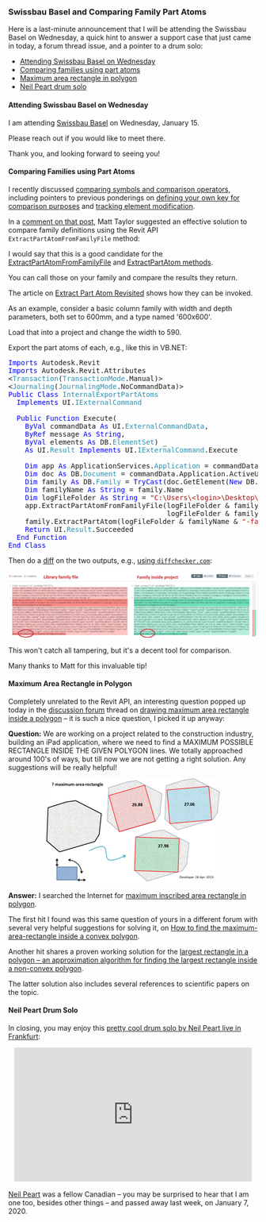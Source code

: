<head>
<meta http-equiv="Content-Type" content="text/html; charset=utf-8">
<link rel="stylesheet" type="text/css" href="bc.css">
<script src="https://cdn.rawgit.com/google/code-prettify/master/loader/run_prettify.js" type="text/javascript"></script>
<script async src="https://platform.twitter.com/widgets.js" charset="utf-8"></script>
</head>

<!---

twitter:

the #RevitAPI #DynamoBim @AutodeskForge @AutodeskRevit #bim #ForgeDevCon

&ndash; 
...

linkedin:

#bim #DynamoBim #ForgeDevCon #Revit #API #IFC #SDK #AI #VisualStudio #Autodesk #AEC #adsk

the [Revit API discussion forum](http://forums.autodesk.com/t5/revit-api-forum/bd-p/160) thread

<p style="font-size: 80%; font-style:italic"></p>

-->

### Swissbau Basel and Comparing Family Part Atoms

Here is a last-minute announcement that I will be attending the Swissbau Basel on Wednesday, a quick hint to answer a support case that just came in today, a forum thread issue, and a pointer to a drum solo:

- [Attending Swissbau Basel on Wednesday](#1)
- [Comparing families using part atoms](#2)
- [Maximum area rectangle in polygon](#3)
- [Neil Peart drum solo](#4)

#### <a name="1"></a>Attending Swissbau Basel on Wednesday

I am attending [Swissbau Basel](https://www.swissbau.ch) on Wednesday, January 15.

Please reach out if you would like to meet there.

Thank you, and looking forward to seeing you!

#### <a name="2"></a>Comparing Families using Part Atoms

I recently discussed [comparing symbols and comparison operators](https://thebuildingcoder.typepad.com/blog/2019/12/comparing-symbols-and-comparison-operators.html),
including pointers to previous ponderings
on [defining your own key for comparison purposes](https://thebuildingcoder.typepad.com/blog/2012/03/great-ocean-road-and-creating-your-own-key.html#2)
and [tracking element modification](https://thebuildingcoder.typepad.com/blog/2016/01/tracking-element-modification.html#5.1).

In a [comment on that post](https://thebuildingcoder.typepad.com/blog/2019/12/comparing-symbols-and-comparison-operators.html#comment-4718582177),
Matt Taylor suggested an effective solution to compare family definitions using the Revit API `ExtractPartAtomFromFamilyFile` method:

I would say that this is a good candidate for
the [ExtractPartAtomFromFamilyFile](https://www.revitapidocs.com/2020/1f2c631b-2733-0aa7-051c-42bccb07f05e.htm)
and [ExtractPartAtom methods](https://www.revitapidocs.com/2020/d477cf8f-0dfe-4055-a787-315c84ef5530.htm).

You can call those on your family and compare the results they return.

The article on [Extract Part Atom Revisited](https://thebuildingcoder.typepad.com/blog/2010/09/extract-part-atom-revisited.html) shows
how they can be invoked.

As an example, consider a basic column family with width and depth parameters, both set to 600mm, and a type named '600x600'.

Load that into a project and change the width to 590.

Export the part atoms of each, e.g., like this in VB.NET:

<pre class="code">
<span style="color:blue;">Imports</span>&nbsp;Autodesk.Revit
<span style="color:blue;">Imports</span>&nbsp;Autodesk.Revit.Attributes
&lt;<span style="color:#2b91af;">Transaction</span>(<span style="color:#2b91af;">TransactionMode</span>.Manual)&gt;
&lt;<span style="color:#2b91af;">Journaling</span>(<span style="color:#2b91af;">JournalingMode</span>.NoCommandData)&gt;
<span style="color:blue;">Public</span>&nbsp;<span style="color:blue;">Class</span>&nbsp;<span style="color:#2b91af;">InternalExportPartAtoms</span>
&nbsp;&nbsp;<span style="color:blue;">Implements</span>&nbsp;UI.<span style="color:#2b91af;">IExternalCommand</span>
 
&nbsp;&nbsp;<span style="color:blue;">Public</span>&nbsp;<span style="color:blue;">Function</span>&nbsp;Execute(
&nbsp;&nbsp;&nbsp;&nbsp;<span style="color:blue;">ByVal</span>&nbsp;commandData&nbsp;<span style="color:blue;">As</span>&nbsp;UI.<span style="color:#2b91af;">ExternalCommandData</span>,
&nbsp;&nbsp;&nbsp;&nbsp;<span style="color:blue;">ByRef</span>&nbsp;message&nbsp;<span style="color:blue;">As</span>&nbsp;<span style="color:blue;">String</span>,
&nbsp;&nbsp;&nbsp;&nbsp;<span style="color:blue;">ByVal</span>&nbsp;elements&nbsp;<span style="color:blue;">As</span>&nbsp;DB.<span style="color:#2b91af;">ElementSet</span>)&nbsp;_
&nbsp;&nbsp;&nbsp;&nbsp;<span style="color:blue;">As</span>&nbsp;UI.<span style="color:#2b91af;">Result</span>&nbsp;<span style="color:blue;">Implements</span>&nbsp;UI.<span style="color:#2b91af;">IExternalCommand</span>.Execute
 
&nbsp;&nbsp;&nbsp;&nbsp;<span style="color:blue;">Dim</span>&nbsp;app&nbsp;<span style="color:blue;">As</span>&nbsp;ApplicationServices.<span style="color:#2b91af;">Application</span>&nbsp;=&nbsp;commandData.Application.Application
&nbsp;&nbsp;&nbsp;&nbsp;<span style="color:blue;">Dim</span>&nbsp;doc&nbsp;<span style="color:blue;">As</span>&nbsp;DB.<span style="color:#2b91af;">Document</span>&nbsp;=&nbsp;commandData.Application.ActiveUIDocument.Document
&nbsp;&nbsp;&nbsp;&nbsp;<span style="color:blue;">Dim</span>&nbsp;family&nbsp;<span style="color:blue;">As</span>&nbsp;DB.<span style="color:#2b91af;">Family</span>&nbsp;=&nbsp;<span style="color:blue;">TryCast</span>(doc.GetElement(<span style="color:blue;">New</span>&nbsp;DB.<span style="color:#2b91af;">ElementId</span>(4568558)),&nbsp;DB.<span style="color:#2b91af;">Family</span>)
&nbsp;&nbsp;&nbsp;&nbsp;<span style="color:blue;">Dim</span>&nbsp;familyName&nbsp;<span style="color:blue;">As</span>&nbsp;<span style="color:blue;">String</span>&nbsp;=&nbsp;family.Name
&nbsp;&nbsp;&nbsp;&nbsp;<span style="color:blue;">Dim</span>&nbsp;logFileFolder&nbsp;<span style="color:blue;">As</span>&nbsp;<span style="color:blue;">String</span>&nbsp;=&nbsp;<span style="color:#a31515;">&quot;C:\Users\&lt;login&gt;\Desktop\PartAtoms\&quot;</span>
&nbsp;&nbsp;&nbsp;&nbsp;app.ExtractPartAtomFromFamilyFile(logFileFolder&nbsp;&amp;&nbsp;familyName&nbsp;&amp;&nbsp;<span style="color:#a31515;">&quot;.rfa&quot;</span>,
&nbsp;&nbsp;&nbsp;&nbsp;&nbsp;&nbsp;&nbsp;&nbsp;&nbsp;&nbsp;&nbsp;&nbsp;&nbsp;&nbsp;&nbsp;&nbsp;&nbsp;&nbsp;&nbsp;&nbsp;&nbsp;&nbsp;&nbsp;&nbsp;&nbsp;&nbsp;&nbsp;&nbsp;&nbsp;&nbsp;&nbsp;&nbsp;&nbsp;&nbsp;&nbsp;&nbsp;&nbsp;&nbsp;logFileFolder&nbsp;&amp;&nbsp;familyName&nbsp;&amp;&nbsp;<span style="color:#a31515;">&quot;-file.xml&quot;</span>)
&nbsp;&nbsp;&nbsp;&nbsp;family.ExtractPartAtom(logFileFolder&nbsp;&amp;&nbsp;familyName&nbsp;&amp;&nbsp;<span style="color:#a31515;">&quot;-family.xml&quot;</span>)
&nbsp;&nbsp;&nbsp;&nbsp;<span style="color:blue;">Return</span>&nbsp;UI.<span style="color:#2b91af;">Result</span>.Succeeded
&nbsp;&nbsp;<span style="color:blue;">End</span>&nbsp;<span style="color:blue;">Function</span>
<span style="color:blue;">End</span>&nbsp;<span style="color:blue;">Class</span>
</pre>

Then do
a [diff](https://en.wikipedia.org/wiki/Diff) on the two outputs,
e.g., [using `diffchecker.com`](https://www.diffchecker.com/Unw6nrB2):

<center>
<img src="img/diff_between_family_part_atoms.jpg" alt="Diff between family part atoms" title="Diff between family part atoms" width="1200"/> <!-- 1661 -->
</center>

This won't catch all tampering, but it's a decent tool for comparison.

Many thanks to Matt for this invaluable tip!


#### <a name="3"></a>Maximum Area Rectangle in Polygon

Completely unrelated to the Revit API, an interesting question popped up today in 
the [discussion forum](http://forums.autodesk.com/t5/revit-api-forum/bd-p/160) thread
on [drawing maximum area rectangle inside a polygon](https://forums.autodesk.com/t5/revit-api-forum/wanted-to-draw-maximum-area-rectangle-inside-a-polygon/m-p/9248884)
&ndash; it is such a nice question, I picked it up anyway:

**Question:** We are working on a project related to the construction industry, building an iPad application, where we need to find a MAXIMUM POSSIBLE RECTANGLE INSIDE THE GIVEN POLYGON lines. We totally approached around 100's of ways, but till now we are not getting a right solution. Any suggestions will be really helpful!

<center>
<img src="img/maximum_area_rectangle_in_polygon.png" alt="Maximum area rectangle in polygon" title="Maximum area rectangle in polygon" width="350"/> <!-- 700 -->
</center>

**Answer:** I searched the Internet for [maximum inscribed area rectangle in polygon](https://duckduckgo.com/?q=maximum+inscribed+area+rectangle+in+polygon).

The first hit I found was this same question of yours in a different forum with several very helpful suggestions for solving it,
on [How to find the maximum-area-rectangle inside a convex polygon](https://gis.stackexchange.com/questions/59215/how-to-find-the-maximum-area-rectangle-inside-a-convex-polygon).

Another hit shares a proven working solution for
the [largest rectangle in a polygon &ndash; an approximation algorithm for finding the largest rectangle inside a non-convex polygon](https://d3plus.org/blog/behind-the-scenes/2014/07/08/largest-rect).

The latter solution also includes several references to scientific papers on the topic.


#### <a name="4"></a>Neil Peart Drum Solo 

In closing, you may enjoy
this [pretty cool drum solo by Neil Peart live in Frankfurt](https://youtu.be/LWRMOJQDiLU):

<center>
<iframe width="480" height="270" src="https://www.youtube.com/embed/LWRMOJQDiLU" frameborder="0" allow="accelerometer; autoplay; encrypted-media; gyroscope; picture-in-picture" allowfullscreen></iframe>
</center>

[Neil Peart](https://en.wikipedia.org/wiki/Neil_Peart) was
a fellow Canadian &ndash; you may be surprised to hear that I am one too, besides other things &ndash; and passed away last week, on January 7, 2020.
